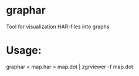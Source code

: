 # graphar
Tool for visualization HAR-files into graphs

# Usage:
graphar < map.har > map.dot | zgrviewer -f map.dot